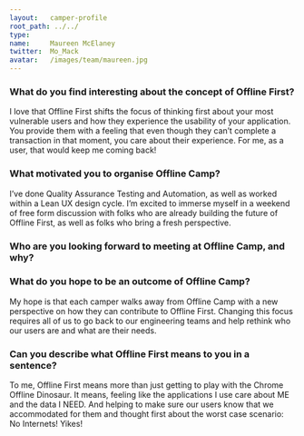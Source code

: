 ```yaml
---
layout:   camper-profile
root_path: ../../
type:     
name:     Maureen McElaney
twitter:  Mo_Mack
avatar:   /images/team/maureen.jpg
---
```


### What do you find interesting about the concept of Offline First?

I love that Offline First shifts the focus of thinking first about your most vulnerable users and how they experience the usability of your application. You provide them with a feeling that even though they can’t complete a transaction in that moment, you care about their experience. For me, as a user, that would keep me coming back! 

### What motivated you to organise Offline Camp?

I’ve done Quality Assurance Testing and Automation, as well as worked within a Lean UX design cycle. I’m excited to immerse myself in a weekend of free form discussion with folks who are already building the future of Offline First, as well as folks who bring a fresh perspective.

### Who are you looking forward to meeting at Offline Camp, and why?


### What do you hope to be an outcome of Offline Camp?

My hope is that each camper walks away from Offline Camp with a new perspective on how they can contribute to Offline First. Changing this focus requires all of us to go back to our engineering teams and help rethink who our users are and what are their needs.

### Can you describe what Offline First means to you in a sentence?

To me, Offline First means more than just getting to play with the Chrome Offline Dinosaur. It means, feeling like the applications I use care about ME and the data I NEED. And helping to make sure our users know that we accommodated for them and thought first about the worst case scenario: No Internets! Yikes!  
  

